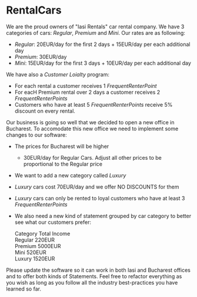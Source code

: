 # RentalCars

We are the proud owners of "Iasi Rentals" car rental company.
We have 3 categories of cars: *Regular*, *Premium* and *Mini*.
Our rates are as following:

* *Regular*: 20EUR/day for the first 2 days + 15EUR/day per each additional day
* *Premium*: 30EUR/day
* *Mini*:    15EUR/day for the first 3 days + 10EUR/day per each additional day

We have also a *Customer Loialty* program:
* For each rental a customer receives 1 *FrequentRenterPoint*
* For eacH Premium rental over 2 days a customer receives 2 *FrequentRenterPoints*
* Customers who have at least 5 *FrequentRenterPoints* receive 5% discount on every rental.

Our business is going so well that we decided to open a new office in Bucharest.
To accomodate this new office we need to implement some changes to our software:
* The prices for Bucharest will be higher
	* 30EUR/day for Regular Cars. Adjust all other prices to be proportional to the Regular price
* We want to add a new category called *Luxury* 
* *Luxury* cars cost 70EUR/day and we offer NO DISCOUNTS for them
* *Luxury* cars can only be rented to loyal customers who have at least 3 *FrequentRenterPoints*

* We also need a new kind of statement grouped by car category to better see what our customers prefer:  

	Category Total Income  
	Regular 220EUR  
	Premium	5000EUR  
	Mini 	520EUR  
	Luxury 	1520EUR  

Please update the software so it can work in both Iasi and Bucharest offices and to offer both kinds of Statements.
Feel free to refactor everything as you wish as long as you follow all the industry best-practices you have learned so far.
